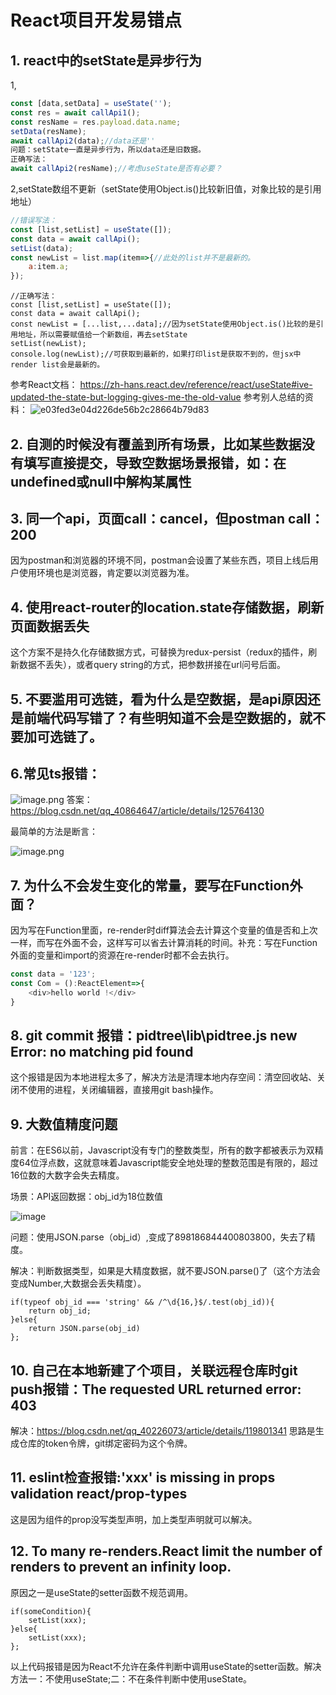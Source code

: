 # React项目开发易错点
## 1. react中的setState是异步行为
1,
```js
const [data,setData] = useState('');
const res = await callApi1();
const resName = res.payload.data.name;
setData(resName);
await callApi2(data);//data还是''
问题：setState一直是异步行为，所以data还是旧数据。
正确写法：
await callApi2(resName);//考虑useState是否有必要？
```
2,setState数组不更新（setState使用Object.is()比较新旧值，对象比较的是引用地址）
```js
//错误写法：
const [list,setList] = useState([]);
const data = await callApi();
setList(data);
const newList = list.map(item=>{//此处的list并不是最新的。
    a:item.a;
});
```

```
//正确写法：
const [list,setList] = useState([]);
const data = await callApi();
const newList = [...list,...data];//因为setState使用Object.is()比较的是引用地址，所以需要赋值给一个新数组，再去setState
setList(newList);
console.log(newList);//可获取到最新的，如果打印list是获取不到的，但jsx中render list会是最新的。
```
参考React文档：
https://zh-hans.react.dev/reference/react/useState#ive-updated-the-state-but-logging-gives-me-the-old-value
参考别人总结的资料：
![e03fed3e04d226de56b2c28664b79d83](https://github.com/Lujinghui1234/Coding-Common-Error/assets/109168485/a9a510f8-0feb-4b45-9676-dfd68a555154)
## 2. 自测的时候没有覆盖到所有场景，比如某些数据没有填写直接提交，导致空数据场景报错，如：在undefined或null中解构某属性
## 3. 同一个api，页面call：cancel，但postman call：200
因为postman和浏览器的环境不同，postman会设置了某些东西，项目上线后用户使用环境也是浏览器，肯定要以浏览器为准。
## 4. 使用react-router的location.state存储数据，刷新页面数据丢失
这个方案不是持久化存储数据方式，可替换为redux-persist（redux的插件，刷新数据不丢失），或者query string的方式，把参数拼接在url问号后面。
## 5. 不要滥用可选链，看为什么是空数据，是api原因还是前端代码写错了？有些明知道不会是空数据的，就不要加可选链了。
## 6.常见ts报错：

![image.png](https://p3-juejin.byteimg.com/tos-cn-i-k3u1fbpfcp/912ef097268a48f780741251f314f871~tplv-k3u1fbpfcp-watermark.image?)
答案：https://blog.csdn.net/qq_40864647/article/details/125764130

最简单的方法是断言：

![image.png](https://p9-juejin.byteimg.com/tos-cn-i-k3u1fbpfcp/b13858456251461d879e5ee68fd8337a~tplv-k3u1fbpfcp-watermark.image?)
## 7. 为什么不会发生变化的常量，要写在Function外面？
因为写在Function里面，re-render时diff算法会去计算这个变量的值是否和上次一样，而写在外面不会，这样写可以省去计算消耗的时间。补充：写在Function外面的变量和import的资源在re-render时都不会去执行。
```js
const data = '123';
const Com = ():ReactElement=>{
    <div>hello world !</div>
}
```
## 8. git commit 报错：pidtree\lib\pidtree.js    new Error: no matching pid found
这个报错是因为本地进程太多了，解决方法是清理本地内存空间：清空回收站、关闭不使用的进程，关闭编辑器，直接用git bash操作。
## 9. 大数值精度问题
前言：在ES6以前，Javascript没有专门的整数类型，所有的数字都被表示为双精度64位浮点数，这就意味着Javascript能安全地处理的整数范围是有限的，超过16位数的大数字会失去精度。

场景：API返回数据：obj_id为18位数值

![image](https://github.com/Lujinghui1234/Coding-Common-Error/assets/109168485/d08c40e2-15de-4fb3-ba48-6a3f01b1e967)

问题：使用JSON.parse（obj_id）,变成了898186844400803800，失去了精度。

解决：判断数据类型，如果是大精度数据，就不要JSON.parse()了（这个方法会变成Number,大数据会丢失精度）。
```
if(typeof obj_id === 'string' && /^\d{16,}$/.test(obj_id)){
    return obj_id;
}else{
    return JSON.parse(obj_id)
};
```
## 10. 自己在本地新建了个项目，关联远程仓库时git push报错：The requested URL returned error: 403
  解决：https://blog.csdn.net/qq_40226073/article/details/119801341
  思路是生成仓库的token令牌，git绑定密码为这个令牌。
## 11. eslint检查报错:'xxx' is missing in props validation react/prop-types
这是因为组件的prop没写类型声明，加上类型声明就可以解决。
## 12. To many re-renders.React limit the number of renders to prevent an infinity loop.
原因之一是useState的setter函数不规范调用。
```
if(someCondition){
    setList(xxx);
}else{
    setList(xxx);
};
```
以上代码报错是因为React不允许在条件判断中调用useState的setter函数。解决方法一：不使用useState;二：不在条件判断中使用useState。

